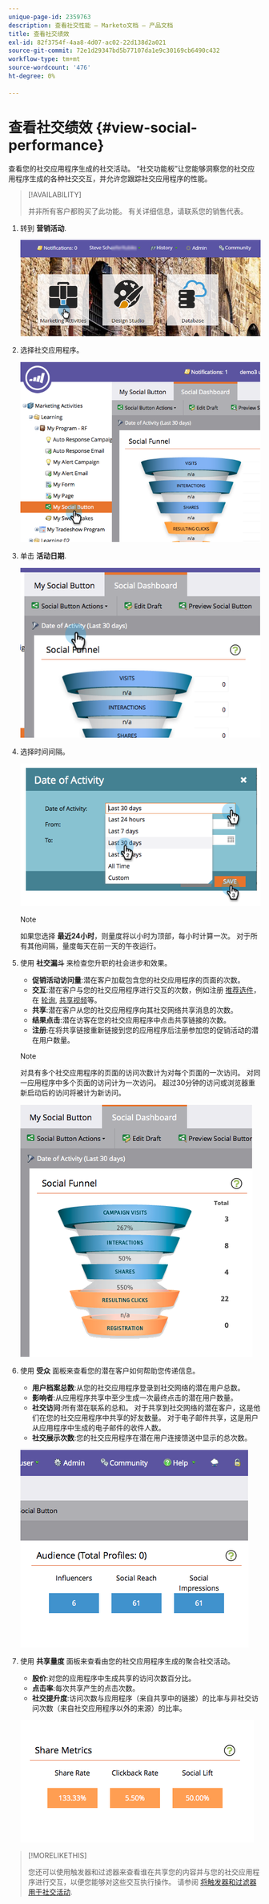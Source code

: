 ```yaml
---
unique-page-id: 2359763
description: 查看社交性能 — Marketo文档 — 产品文档
title: 查看社交绩效
exl-id: 82f3754f-4aa8-4d07-ac02-22d138d2a021
source-git-commit: 72e1d29347bd5b77107da1e9c30169cb6490c432
workflow-type: tm+mt
source-wordcount: '476'
ht-degree: 0%

---
```


# 查看社交绩效 {#view-social-performance}

查看您的社交应用程序生成的社交活动。 “社交功能板”让您能够洞察您的社交应用程序生成的各种社交交互，并允许您跟踪社交应用程序的性能。

>[!AVAILABILITY]
>
>并非所有客户都购买了此功能。 有关详细信息，请联系您的销售代表。

1. 转到 **营销活动**.

   ![](assets/login-marketing-activities.png)

1. 选择社交应用程序。

   ![](assets/image2014-9-23-17-3a10-3a13.png)

1. 单击 **活动日期**.

   ![](assets/image2014-9-23-17-3a10-3a22.png)

1. 选择时间间隔。

   ![](assets/image2014-9-23-17-3a10-3a35.png)

   >[!NOTE]
   >
   >如果您选择 **最近24小时**，则量度将以小时为顶部，每小时计算一次。 对于所有其他间隔，量度每天在前一天的午夜运行。

1. 使用 **社交漏斗** 来检查您升职的社会进步和效果。

   * **促销活动访问量**:潜在客户加载包含您的社交应用程序的页面的次数。
   * **交互**:潜在客户与您的社交应用程序进行交互的次数，例如注册 [推荐选件](/help/marketo/product-docs/demand-generation/social/referral-offers/create-a-referral-offer.md)，在 [轮询](/help/marketo/product-docs/demand-generation/social/creating-a-poll/create-a-poll.md), [共享视频](/help/marketo/product-docs/demand-generation/landing-pages/free-form-landing-pages/add-a-video-to-a-free-form-landing-page.md)等。
   * **共享**:潜在客户从您的社交应用程序向其社交网络共享消息的次数。
   * **结果点击**:潜在访客在您的社交应用程序中点击共享链接的次数。
   * **注册**:在将共享链接重新链接到您的应用程序后注册参加您的促销活动的潜在用户数量。

   >[!NOTE]
   >
   >对具有多个社交应用程序的页面的访问次数计为对每个页面的一次访问。 对同一应用程序中多个页面的访问计为一次访问。 超过30分钟的访问或浏览器重新启动后的访问将被计为新访问。

   ![](assets/image2014-9-23-17-3a11-3a16.png)

1. 使用 **受众** 面板来查看您的潜在客户如何帮助您传递信息。

   * **用户档案总数**:从您的社交应用程序登录到社交网络的潜在用户总数。
   * **影响者**:从应用程序共享中至少生成一次最终点击的潜在用户数量。
   * **社交访问**:所有潜在联系的总和。 对于共享到社交网络的潜在客户，这是他们在您的社交应用程序中共享的好友数量。 对于电子邮件共享，这是用户从应用程序中生成的电子邮件的收件人数。
   * **社交展示次数**:您的社交应用程序在潜在用户连接馈送中显示的总次数。

   ![](assets/image2014-9-23-17-3a11-3a26.png)

1. 使用 **共享量度** 面板来查看由您的社交应用程序生成的聚合社交活动。

   * **股价**:对您的应用程序中生成共享的访问次数百分比。
   * **点击率**:每次共享产生的点击次数。
   * **社交提升度**:访问次数与应用程序（来自共享中的链接）的比率与非社交访问次数（来自社交应用程序以外的来源）的比率。

   ![](assets/image2014-9-23-17-3a11-3a35.png)

>[!MORELIKETHIS]
>
>您还可以使用触发器和过滤器来查看谁在共享您的内容并与您的社交应用程序进行交互，以便您能够对这些交互执行操作。 请参阅 [将触发器和过滤器用于社交活动](/help/marketo/product-docs/demand-generation/social/social-functions/triggers-and-filters-for-social-activities.md).
